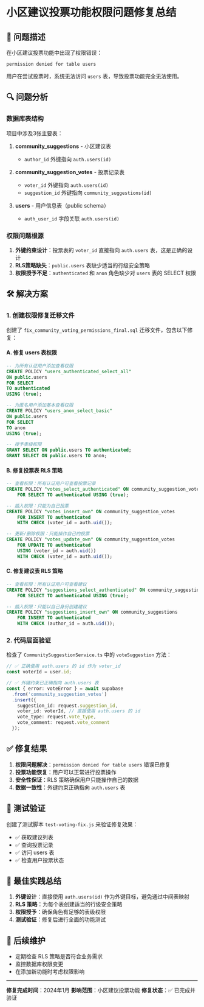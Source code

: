 # 小区建议投票功能权限问题修复总结

## 🐛 问题描述

在小区建议投票功能中出现了权限错误：
```
permission denied for table users
```

用户在尝试投票时，系统无法访问 `users` 表，导致投票功能完全无法使用。

## 🔍 问题分析

### 数据库表结构
项目中涉及3张主要表：

1. **community_suggestions** - 小区建议表
   - `author_id` 外键指向 `auth.users(id)`

2. **community_suggestion_votes** - 投票记录表
   - `voter_id` 外键指向 `auth.users(id)`
   - `suggestion_id` 外键指向 `community_suggestions(id)`

3. **users** - 用户信息表（public schema）
   - `auth_user_id` 字段关联 `auth.users(id)`

### 权限问题根源

1. **外键约束设计**：投票表的 `voter_id` 直接指向 `auth.users` 表，这是正确的设计
2. **RLS策略缺失**：`public.users` 表缺少适当的行级安全策略
3. **权限授予不足**：`authenticated` 和 `anon` 角色缺少对 `users` 表的 SELECT 权限

## 🛠️ 解决方案

### 1. 创建权限修复迁移文件

创建了 `fix_community_voting_permissions_final.sql` 迁移文件，包含以下修复：

#### A. 修复 users 表权限
```sql
-- 为所有认证用户添加查看权限
CREATE POLICY "users_authenticated_select_all" 
ON public.users 
FOR SELECT 
TO authenticated 
USING (true);

-- 为匿名用户添加基本查看权限
CREATE POLICY "users_anon_select_basic" 
ON public.users 
FOR SELECT 
TO anon 
USING (true);

-- 授予表级权限
GRANT SELECT ON public.users TO authenticated;
GRANT SELECT ON public.users TO anon;
```

#### B. 修复投票表 RLS 策略
```sql
-- 查看权限：所有认证用户可查看投票记录
CREATE POLICY "votes_select_authenticated" ON community_suggestion_votes
    FOR SELECT TO authenticated USING (true);

-- 插入权限：只能为自己投票
CREATE POLICY "votes_insert_own" ON community_suggestion_votes
    FOR INSERT TO authenticated
    WITH CHECK (voter_id = auth.uid());

-- 更新/删除权限：只能操作自己的投票
CREATE POLICY "votes_update_own" ON community_suggestion_votes
    FOR UPDATE TO authenticated
    USING (voter_id = auth.uid())
    WITH CHECK (voter_id = auth.uid());
```

#### C. 修复建议表 RLS 策略
```sql
-- 查看权限：所有认证用户可查看建议
CREATE POLICY "suggestions_select_authenticated" ON community_suggestions
    FOR SELECT TO authenticated USING (true);

-- 插入权限：只能以自己身份创建建议
CREATE POLICY "suggestions_insert_own" ON community_suggestions
    FOR INSERT TO authenticated
    WITH CHECK (author_id = auth.uid());
```

### 2. 代码层面验证

检查了 `CommunitySuggestionService.ts` 中的 `voteSuggestion` 方法：

```typescript
// ✅ 正确使用 auth.users 的 id 作为 voter_id
const voterId = user.id;

// ✅ 外键约束已正确指向 auth.users 表
const { error: voteError } = await supabase
  .from('community_suggestion_votes')
  .insert({
    suggestion_id: request.suggestion_id,
    voter_id: voterId, // 直接使用 auth.users 的 id
    vote_type: request.vote_type,
    vote_comment: request.vote_comment
  });
```

## ✅ 修复结果

1. **权限问题解决**：`permission denied for table users` 错误已修复
2. **投票功能恢复**：用户可以正常进行投票操作
3. **安全性保证**：RLS 策略确保用户只能操作自己的数据
4. **数据一致性**：外键约束正确指向 `auth.users` 表

## 🧪 测试验证

创建了测试脚本 `test-voting-fix.js` 来验证修复效果：

- ✅ 获取建议列表
- ✅ 查询投票记录
- ✅ 访问 users 表
- ✅ 检查用户投票状态

## 📝 最佳实践总结

1. **外键设计**：直接使用 `auth.users(id)` 作为外键目标，避免通过中间表映射
2. **RLS 策略**：为每个表创建适当的行级安全策略
3. **权限授予**：确保角色有足够的表级权限
4. **测试验证**：修复后进行全面的功能测试

## 🔄 后续维护

- 定期检查 RLS 策略是否符合业务需求
- 监控数据库权限变更
- 在添加新功能时考虑权限影响

---

**修复完成时间**：2024年1月
**影响范围**：小区建议投票功能
**修复状态**：✅ 已完成并验证